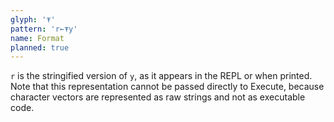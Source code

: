 ```yaml
---
glyph: '⍕'
pattern: 'r←⍕y'
name: Format
planned: true
---
```


`r` is the stringified version of `y`, as it appears in the REPL or when printed. Note that this representation cannot be passed directly to Execute, because character vectors are represented as raw strings and not as executable code.